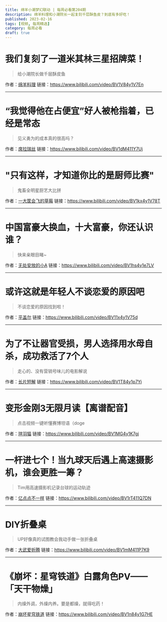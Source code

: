 ```yaml
---
title: 绵羊小潮梦幻联动 | 每周必看第204期
description: 绵羊料理和小潮院长一起复刻千层酥鱼皮？到底有多好吃！
published: 2023-02-16
tags: [视频, 每周精选]
category: 每周必看
draft: true
---
```


# 我们复刻了一道米其林三星招牌菜！
> 给小潮院长做千层酥皮鱼

作者：[绵羊料理](https://space.bilibili.com/18202105)
链接：https://www.bilibili.com/video/BV1V84y1V7En

---

# “我觉得他在占便宜”好人被枪指着，已经是常态
> 见义勇为的成本真的很高吗？

作者：[席拉瑞丝](https://space.bilibili.com/1654470)
链接：https://www.bilibili.com/video/BV1dM411Y7Uj

---

# "只有这样，才知道你比的是厨师比赛"
> 鬼畜全明星厨艺大比拼

作者：[一大筐会飞的草莓](https://space.bilibili.com/36438715)
链接：https://www.bilibili.com/video/BV1kx4y1V78T

---

# 中国富豪大换血，十大富豪，你还认识谁？
> 快来亲眼目睹~

作者：[无处安放的小A](https://space.bilibili.com/596866446)
链接：https://www.bilibili.com/video/BV1hs4y1e7LV

---

# 或许这就是年轻人不谈恋爱的原因吧
> 不谈恋爱的原因找到啦！

作者：[平盖尔](https://space.bilibili.com/393065627)
链接：https://www.bilibili.com/video/BV11x4y1V75d

---

# 为了不让器官受损，男人选择用水母自杀，成功救活了7个人
> 走心的、没有营销号味儿的电影解说

作者：[长片短解](https://space.bilibili.com/604710494)
链接：https://www.bilibili.com/video/BV1T84y1p7Yi

---

# 变形金刚3无限月读【离谱配音】
> 点击视频一键听懂赛博坦语（doge

作者：[瑄羽猫](https://space.bilibili.com/431233688)
链接：https://www.bilibili.com/video/BV1MG4y1K7gj

---

# 一杆进七个！当九球天后遇上高速摄影机，谁会更胜一筹？
> Tim用高速摄影机记录台球的运动轨迹

作者：[亿点点不一样](https://space.bilibili.com/407054668)
链接：https://www.bilibili.com/video/BV1rT411Q7DN

---

# DIY折叠桌
> UP好像真的试图教会我动手做一张折叠桌

作者：[大武爱折腾](https://space.bilibili.com/1314970733)
链接：https://www.bilibili.com/video/BV1mM411P7K9

---

# 《崩坏：星穹铁道》白露角色PV——「天干物燥」
> 内燥外调，外燥内养。要是都燥，就得吃药！

作者：[崩坏星穹铁道](https://space.bilibili.com/1340190821)
链接：https://www.bilibili.com/video/BV1n84y1G7HE

